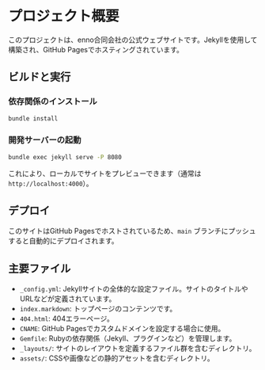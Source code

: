 # プロジェクト概要

このプロジェクトは、enno合同会社の公式ウェブサイトです。Jekyllを使用して構築され、GitHub Pagesでホスティングされています。

## ビルドと実行

### 依存関係のインストール

```bash
bundle install
```

### 開発サーバーの起動

```bash
bundle exec jekyll serve -P 8080
```

これにより、ローカルでサイトをプレビューできます（通常は `http://localhost:4000`）。

## デプロイ

このサイトはGitHub Pagesでホストされているため、`main` ブランチにプッシュすると自動的にデプロイされます。

## 主要ファイル

*   `_config.yml`: Jekyllサイトの全体的な設定ファイル。サイトのタイトルやURLなどが定義されています。
*   `index.markdown`: トップページのコンテンツです。
*   `404.html`: 404エラーページ。
*   `CNAME`: GitHub Pagesでカスタムドメインを設定する場合に使用。
*   `Gemfile`: Rubyの依存関係（Jekyll、プラグインなど）を管理します。
*   `_layouts/`: サイトのレイアウトを定義するファイル群を含むディレクトリ。
*   `assets/`: CSSや画像などの静的アセットを含むディレクトリ。
